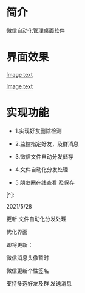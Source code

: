 # 简介

微信自动化管理桌面软件


# 界面效果
[Image text](https://github.com/sunshineyg2018/wka_-management/blob/master/wx_tool/1.png)

[Image text](https://github.com/sunshineyg2018/wka_-management/blob/master/wx_tool/2.png)


# 实现功能

* 1.实现好友删除检测

* 2.监控指定好友，及群消息

* 3.微信文件自动分发储存

* 4.文件自动化分发处理

* 5.朋友圈在线查看 及保存

  

[^]: 

2021/5/28

更新 文件自动化分发处理

优化界面



即将更新：

微信消息头像暂时

微信更新个性签名

支持多选好友及群 发送消息
